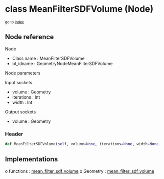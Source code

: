 # class MeanFilterSDFVolume (Node)

<sub>go to [index](/docs/index.md)</sub>

## Node reference

Node
 - Class name : MeanFilterSDFVolume
 - bl_idname : GeometryNodeMeanFilterSDFVolume

Node parameters

Input sockets
 - volume : Geometry
 - iterations : Int
 - width : Int

Output sockets
 - volume : Geometry

### Header

``` python
def MeanFilterSDFVolume(self, volume=None, iterations=None, width=None, node_label=None, node_color=None):
```

## Implementations

o functions : [mean_filter_sdf_volume](/docs/GeoNodes_classes/mean_filter_sdf_volume.md)
o Geometry : [mean_filter_sdf_volume](/docs/GeoNodes_classes/Geometry.md#mean_filter_sdf_volume) 

